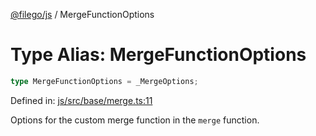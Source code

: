 [@filego/js](../README.md) / MergeFunctionOptions

# Type Alias: MergeFunctionOptions

```ts
type MergeFunctionOptions = _MergeOptions;
```

Defined in: [js/src/base/merge.ts:11](https://github.com/alpheusday/filego.js/blob/1095b0b506cd20e40c6b51a386af0e8a45d893fb/packages/js/src/base/merge.ts#L11)

Options for the custom merge function in the `merge` function.
